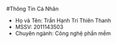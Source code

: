 #Thông Tin Cá Nhân
 * Họ và Tên: Trần Hạnh Trí Thiên Thanh
 * MSSV: 2011143503
 * Chuyên ngành: Công nghệ phần mềm
